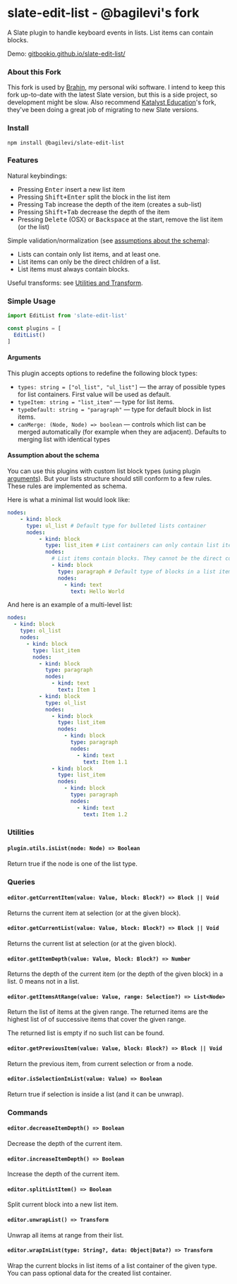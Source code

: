 # slate-edit-list - @bagilevi's fork

A Slate plugin to handle keyboard events in lists. List items can contain blocks.

Demo: [gitbookio.github.io/slate-edit-list/](https://gitbookio.github.io/slate-edit-list/)

### About this Fork

This fork is used by [Brahin](https://brahin.online/), my personal wiki software.
I intend to keep this fork up-to-date with the latest Slate version, but this is a
side project, so development might be slow.
Also recommend [Katalyst Education](https://github.com/katalysteducation/slate-edit-list)'s
fork, they've been doing a great job of migrating to new Slate versions.

### Install

```
npm install @bagilevi/slate-edit-list
```

### Features

Natural keybindings:

- Pressing <kbd>Enter</kbd> insert a new list item
- Pressing <kbd>Shift+Enter</kbd> split the block in the list item
- Pressing <kbd>Tab</kbd> increase the depth of the item (creates a sub-list)
- Pressing <kbd>Shift+Tab</kbd> decrease the depth of the item
- Pressing <kbd>Delete</kbd> (OSX) or <kbd>Backspace</kbd> at the start, remove the list item (or the list)

Simple validation/normalization (see [assumptions about the schema](#assumption-about-the-schema)):

- Lists can contain only list items, and at least one.
- List items can only be the direct children of a list.
- List items must always contain blocks.

Useful transforms: see [Utilities and Transform](#utilities-and-transform).

### Simple Usage

```js
import EditList from 'slate-edit-list'

const plugins = [
  EditList()
]
```

#### Arguments

This plugin accepts options to redefine the following block types:

- `types: string = ["ol_list", "ul_list"]` — the array of possible types for list containers. First value will be used as default.
- `typeItem: string = "list_item"` — type for list items.
- `typeDefault: string = "paragraph"` — type for default block in list items.
- `canMerge: (Node, Node) => boolean` — controls which list can be merged automatically (for example when they are adjacent). Defaults to merging list with identical types


#### Assumption about the schema

You can use this plugins with custom list block types (using plugin [arguments](#arguments)). But your lists structure should still conform to a few rules. These rules are implemented as schema.

Here is what a minimal list would look like:


```yaml
nodes:
    - kind: block
      type: ul_list # Default type for bulleted lists container
      nodes:
          - kind: block
            type: list_item # List containers can only contain list items
            nodes:
              # List items contain blocks. They cannot be the direct container of text.
              - kind: block
                type: paragraph # Default type of blocks in a list item
                nodes:
                  - kind: text
                    text: Hello World
```

And here is an example of a multi-level list:

```yaml
nodes:
  - kind: block
    type: ol_list
    nodes:
      - kind: block
        type: list_item
        nodes:
          - kind: block
            type: paragraph
            nodes:
              - kind: text
                text: Item 1
          - kind: block
            type: ol_list
            nodes:
              - kind: block
                type: list_item
                nodes:
                  - kind: block
                    type: paragraph
                    nodes:
                      - kind: text
                        text: Item 1.1
              - kind: block
                type: list_item
                nodes:
                  - kind: block
                    type: paragraph
                    nodes:
                      - kind: text
                        text: Item 1.2
```

### Utilities

#### `plugin.utils.isList(node: Node) => Boolean`

Return true if the node is one of the list type.

### Queries

#### `editor.getCurrentItem(value: Value, block: Block?) => Block || Void`

Returns the current item at selection (or at the given block).

#### `editor.getCurrentList(value: Value, block: Block?) => Block || Void`

Returns the current list at selection (or at the given block).

#### `editor.getItemDepth(value: Value, block: Block?) => Number`

Returns the depth of the current item (or the depth of the given block) in a list. 0 means not in a list.

#### `editor.getItemsAtRange(value: Value, range: Selection?) => List<Node>`

Return the list of items at the given range. The returned items are the highest list of of successive items that cover the given range.

The returned list is empty if no such list can be found.

#### `editor.getPreviousItem(value: Value, block: Block?) => Block || Void`

Return the previous item, from current selection or from a node.

#### `editor.isSelectionInList(value: Value) => Boolean`

Return true if selection is inside a list (and it can be unwrap).

### Commands

#### `editor.decreaseItemDepth() => Boolean`

Decrease the depth of the current item.

#### `editor.increaseItemDepth() => Boolean`

Increase the depth of the current item.

#### `editor.splitListItem() => Boolean`

Split current block into a new list item.

#### `editor.unwrapList() => Transform`

Unwrap all items at range from their list.

#### `editor.wrapInList(type: String?, data: Object|Data?) => Transform`

Wrap the current blocks in list items of a list container of the given type. You can pass optional data for the created list container.
